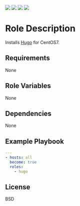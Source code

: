 [![](https://github.com/ansible-roles-matsumura/hugo/workflows/yamllint/badge.svg)](https://github.com/ansible-roles-matsumura/hugo/actions?query=workflow%3Ayamllint)
[![](https://github.com/ansible-roles-matsumura/hugo/workflows/ansible-playbook/badge.svg)](https://github.com/ansible-roles-matsumura/hugo/actions?query=workflow%3Aansible-playbook)
[![](https://github.com/ansible-roles-matsumura/hugo/workflows/ansible-lint/badge.svg)](https://github.com/ansible-roles-matsumura/hugo/actions?query=workflow%3Aansible-lint)
[![](https://github.com/ansible-roles-matsumura/hugo/workflows/trailing%20whitespace/badge.svg)](https://github.com/ansible-roles-matsumura/hugo/actions?query=workflow%3A%22trailing+whitespace%22)

Role Description
=========

Installs [Hugo](https://gohugo.io) for CentOS7.

Requirements
------------

None

Role Variables
--------------

None

Dependencies
------------

None

Example Playbook
----------------

```YAML
---
- hosts: all
  become: true
  roles:
    - hugo
```

License
-------

BSD
